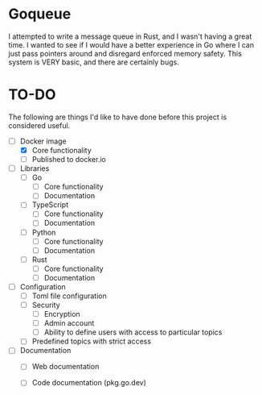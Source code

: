# Goqueue

I attempted to write a message queue in Rust, and I wasn't having a great time. I wanted to
see if I would have a better experience in Go where I can just pass pointers around and
disregard enforced memory safety. This system is VERY basic, and there are certainly bugs.

# TO-DO

The following are things I'd like to have done before this project is considered useful.

- [ ] Docker image
  - [X] Core functionality
  - [ ] Published to docker.io
- [ ] Libraries
  - [ ] Go
    - [ ] Core functionality
    - [ ] Documentation
  - [ ] TypeScript
    - [ ] Core functionality
    - [ ] Documentation
  - [ ] Python
    - [ ] Core functionality
    - [ ] Documentation
  - [ ] Rust
    - [ ] Core functionality
    - [ ] Documentation
- [ ] Configuration
  - [ ] Toml file configuration
  - [ ] Security
    - [ ] Encryption
    - [ ] Admin account
    - [ ] Ability to define users with access to particular topics
  - [ ] Predefined topics with strict access
- [ ] Documentation
  - [ ] Web documentation
  - [ ] Code documentation (pkg.go.dev)


